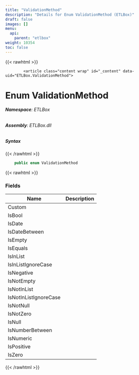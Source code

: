 ```yaml
---
title: "ValidationMethod"
description: "Details for Enum ValidationMethod (ETLBox)"
draft: false
images: []
menu:
  api:
    parent: "etlbox"
weight: 10354
toc: false
---
```


{{< rawhtml >}}

            <article class="content wrap" id="_content" data-uid="ETLBox.ValidationMethod">
  <h1 id="ETLBox_ValidationMethod" data-uid="ETLBox.ValidationMethod" class="text-break">Enum ValidationMethod
</h1>
  <div class="markdown level0 summary"></div>
  <div class="markdown level0 conceptual"></div>
<h6><strong>Namespace</strong>: ETLBox</h6>
  <h6><strong>Assembly</strong>: ETLBox.dll</h6>
  <h5 id="ETLBox_ValidationMethod_syntax">Syntax</h5>
{{< /rawhtml >}}

```C#
    public enum ValidationMethod
```

{{< rawhtml >}}
  <h3 id="fields">Fields
</h3>
  <table class="table table-bordered table-condensed">
    <thead>
      <tr>
        <th>Name</th>
        <th>Description</th>
      </tr>
    <thead>
    <tbody>
      <tr>
        <td id="ETLBox_ValidationMethod_Custom">Custom</td>
        <td></td>
      </tr>
      <tr>
        <td id="ETLBox_ValidationMethod_IsBool">IsBool</td>
        <td></td>
      </tr>
      <tr>
        <td id="ETLBox_ValidationMethod_IsDate">IsDate</td>
        <td></td>
      </tr>
      <tr>
        <td id="ETLBox_ValidationMethod_IsDateBetween">IsDateBetween</td>
        <td></td>
      </tr>
      <tr>
        <td id="ETLBox_ValidationMethod_IsEmpty">IsEmpty</td>
        <td></td>
      </tr>
      <tr>
        <td id="ETLBox_ValidationMethod_IsEquals">IsEquals</td>
        <td></td>
      </tr>
      <tr>
        <td id="ETLBox_ValidationMethod_IsInList">IsInList</td>
        <td></td>
      </tr>
      <tr>
        <td id="ETLBox_ValidationMethod_IsInListIgnoreCase">IsInListIgnoreCase</td>
        <td></td>
      </tr>
      <tr>
        <td id="ETLBox_ValidationMethod_IsNegative">IsNegative</td>
        <td></td>
      </tr>
      <tr>
        <td id="ETLBox_ValidationMethod_IsNotEmpty">IsNotEmpty</td>
        <td></td>
      </tr>
      <tr>
        <td id="ETLBox_ValidationMethod_IsNotInList">IsNotInList</td>
        <td></td>
      </tr>
      <tr>
        <td id="ETLBox_ValidationMethod_IsNotInListIgnoreCase">IsNotInListIgnoreCase</td>
        <td></td>
      </tr>
      <tr>
        <td id="ETLBox_ValidationMethod_IsNotNull">IsNotNull</td>
        <td></td>
      </tr>
      <tr>
        <td id="ETLBox_ValidationMethod_IsNotZero">IsNotZero</td>
        <td></td>
      </tr>
      <tr>
        <td id="ETLBox_ValidationMethod_IsNull">IsNull</td>
        <td></td>
      </tr>
      <tr>
        <td id="ETLBox_ValidationMethod_IsNumberBetween">IsNumberBetween</td>
        <td></td>
      </tr>
      <tr>
        <td id="ETLBox_ValidationMethod_IsNumeric">IsNumeric</td>
        <td></td>
      </tr>
      <tr>
        <td id="ETLBox_ValidationMethod_IsPositive">IsPositive</td>
        <td></td>
      </tr>
      <tr>
        <td id="ETLBox_ValidationMethod_IsZero">IsZero</td>
        <td></td>
      </tr>
    </tbody>
  </thead></thead></table>

{{< /rawhtml >}}
